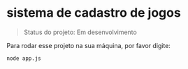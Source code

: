 <h1>sistema de cadastro de jogos</h1>

>Status do projeto: Em desenvolvimento

Para rodar esse projeto na sua máquina, por favor digite:

```
node app.js
```
